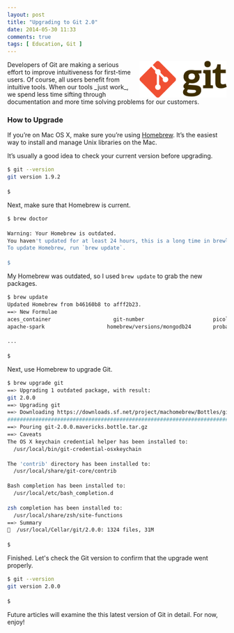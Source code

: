 ```yaml
---
layout: post
title: "Upgrading to Git 2.0"
date: 2014-05-30 11:33
comments: true
tags: [ Education, Git ]
---
```


<img src="/images/git_200.png" width="200" height="84" align="right" style="margin-left:10px">
Developers of Git are making a serious effort to improve intuitiveness for first-time users. Of course, all users benefit from intuitive tools. When our tools _just work_, we spend less time sifting through documentation and more time solving problems for our customers.

<!--more-->

### How to Upgrade
If you’re on Mac OS X, make sure you’re using [Homebrew](/blog/2014/02/12/homebrew-fundamentals/). It’s the easiest way to install and manage Unix libraries on the Mac.

It’s usually a good idea to check your current version before upgrading.

~~~bash
$ git --version
git version 1.9.2

$ 

~~~
Next, make sure that Homebrew is current.

~~~bash
$ brew doctor

Warning: Your Homebrew is outdated.
You haven't updated for at least 24 hours, this is a long time in brewland!
To update Homebrew, run `brew update`.

$ 

~~~

My Homebrew was outdated, so I used `brew update` to grab the new packages.

~~~bash
$ brew update
Updated Homebrew from b46160b8 to afff2b23.
==> New Formulae
aces_container                    git-number                      picolisp
apache-spark                    homebrew/versions/mongodb24       probatron4j

...

$ 

~~~

Next, use Homebrew to upgrade Git.

~~~bash
$ brew upgrade git
==> Upgrading 1 outdated package, with result:
git 2.0.0
==> Upgrading git
==> Downloading https://downloads.sf.net/project/machomebrew/Bottles/git-2.0.0.mavericks.bottle.tar.gz
######################################################################## 100.0%
==> Pouring git-2.0.0.mavericks.bottle.tar.gz
==> Caveats
The OS X keychain credential helper has been installed to:
  /usr/local/bin/git-credential-osxkeychain

The 'contrib' directory has been installed to:
  /usr/local/share/git-core/contrib

Bash completion has been installed to:
  /usr/local/etc/bash_completion.d

zsh completion has been installed to:
  /usr/local/share/zsh/site-functions
==> Summary
🍺  /usr/local/Cellar/git/2.0.0: 1324 files, 31M

$ 
~~~

Finished. Let's check the Git version to confirm that the upgrade went properly.

~~~bash
$ git --version
git version 2.0.0

$ 

~~~

Future articles will examine the this latest version of Git in detail. For now, enjoy!
